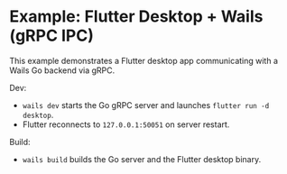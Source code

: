 # Example: Flutter Desktop + Wails (gRPC IPC)

This example demonstrates a Flutter desktop app communicating with a Wails Go backend via gRPC.

Dev:
- `wails dev` starts the Go gRPC server and launches `flutter run -d desktop`.
- Flutter reconnects to `127.0.0.1:50051` on server restart.

Build:
- `wails build` builds the Go server and the Flutter desktop binary.


